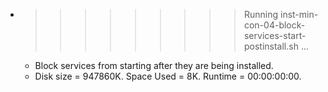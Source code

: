 * >>>>>>>>> Running inst-min-con-04-block-services-start-postinstall.sh ...
  * Block services from starting after they are being installed.
  * Disk size = 947860K. Space Used = 8K. Runtime = 00:00:00:00.
